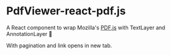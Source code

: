 # PdfViewer-react-pdf.js
A React component to wrap Mozilla's [PDF.js](http://mozilla.github.io/pdf.js/) with TextLayer and AnnotationLayer 📄 

With pagination and link opens in new tab.
